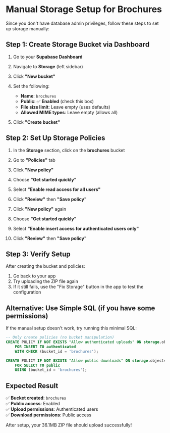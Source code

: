 # Manual Storage Setup for Brochures

Since you don't have database admin privileges, follow these steps to set up storage manually:

## Step 1: Create Storage Bucket via Dashboard

1. Go to your **Supabase Dashboard**
2. Navigate to **Storage** (left sidebar)
3. Click **"New bucket"**
4. Set the following:
   - **Name**: `brochures`
   - **Public**: ✅ **Enabled** (check this box)
   - **File size limit**: Leave empty (uses defaults)
   - **Allowed MIME types**: Leave empty (allows all)

5. Click **"Create bucket"**

## Step 2: Set Up Storage Policies

1. In the **Storage** section, click on the **brochures** bucket
2. Go to **"Policies"** tab
3. Click **"New policy"**
4. Choose **"Get started quickly"**
5. Select **"Enable read access for all users"**
6. Click **"Review"** then **"Save policy"**

7. Click **"New policy"** again
8. Choose **"Get started quickly"**
9. Select **"Enable insert access for authenticated users only"**
10. Click **"Review"** then **"Save policy"**

## Step 3: Verify Setup

After creating the bucket and policies:

1. Go back to your app
2. Try uploading the ZIP file again
3. If it still fails, use the "Fix Storage" button in the app to test the configuration

## Alternative: Use Simple SQL (if you have some permissions)

If the manual setup doesn't work, try running this minimal SQL:

```sql
-- Only create policies (no bucket manipulation)
CREATE POLICY IF NOT EXISTS "Allow authenticated uploads" ON storage.objects
    FOR INSERT TO authenticated
    WITH CHECK (bucket_id = 'brochures');

CREATE POLICY IF NOT EXISTS "Allow public downloads" ON storage.objects
    FOR SELECT TO public
    USING (bucket_id = 'brochures');
```

## Expected Result

✅ **Bucket created**: `brochures`  
✅ **Public access**: Enabled  
✅ **Upload permissions**: Authenticated users  
✅ **Download permissions**: Public access  

After setup, your 36.1MB ZIP file should upload successfully!

